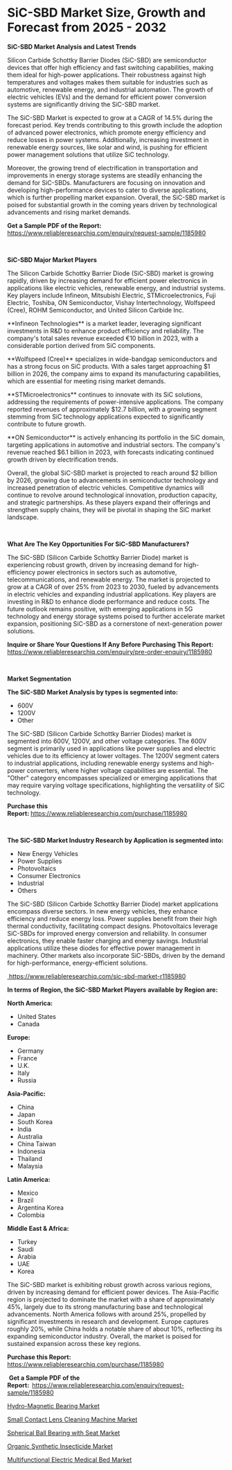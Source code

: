 <p><h1>SiC-SBD Market Size, Growth and Forecast from 2025 - 2032</h1></p><p><strong>SiC-SBD Market Analysis and Latest Trends</strong></p>
<p><p>Silicon Carbide Schottky Barrier Diodes (SiC-SBD) are semiconductor devices that offer high efficiency and fast switching capabilities, making them ideal for high-power applications. Their robustness against high temperatures and voltages makes them suitable for industries such as automotive, renewable energy, and industrial automation. The growth of electric vehicles (EVs) and the demand for efficient power conversion systems are significantly driving the SiC-SBD market.</p><p>The SiC-SBD Market is expected to grow at a CAGR of 14.5% during the forecast period. Key trends contributing to this growth include the adoption of advanced power electronics, which promote energy efficiency and reduce losses in power systems. Additionally, increasing investment in renewable energy sources, like solar and wind, is pushing for efficient power management solutions that utilize SiC technology. </p><p>Moreover, the growing trend of electrification in transportation and improvements in energy storage systems are steadily enhancing the demand for SiC-SBDs. Manufacturers are focusing on innovation and developing high-performance devices to cater to diverse applications, which is further propelling market expansion. Overall, the SiC-SBD market is poised for substantial growth in the coming years driven by technological advancements and rising market demands.</p></p>
<p><strong>Get a Sample PDF of the Report:&nbsp;</strong> <a href="https://www.reliableresearchiq.com/enquiry/request-sample/1185980?utm_campaign=121&utm_medium=2&utm_source=Github&utm_content=ia&utm_term=28032025&utm_id=sic-sbd">https://www.reliableresearchiq.com/enquiry/request-sample/1185980</a></p>
<p>&nbsp;</p>
<p><strong>SiC-SBD Major Market Players</strong></p>
<p><p>The Silicon Carbide Schottky Barrier Diode (SiC-SBD) market is growing rapidly, driven by increasing demand for efficient power electronics in applications like electric vehicles, renewable energy, and industrial systems. Key players include Infineon, Mitsubishi Electric, STMicroelectronics, Fuji Electric, Toshiba, ON Semiconductor, Vishay Intertechnology, Wolfspeed (Cree), ROHM Semiconductor, and United Silicon Carbide Inc.</p><p>**Infineon Technologies** is a market leader, leveraging significant investments in R&D to enhance product efficiency and reliability. The company's total sales revenue exceeded €10 billion in 2023, with a considerable portion derived from SiC components.</p><p>**Wolfspeed (Cree)** specializes in wide-bandgap semiconductors and has a strong focus on SiC products. With a sales target approaching $1 billion in 2026, the company aims to expand its manufacturing capabilities, which are essential for meeting rising market demands.</p><p>**STMicroelectronics** continues to innovate with its SiC solutions, addressing the requirements of power-intensive applications. The company reported revenues of approximately $12.7 billion, with a growing segment stemming from SiC technology applications expected to significantly contribute to future growth.</p><p>**ON Semiconductor** is actively enhancing its portfolio in the SiC domain, targeting applications in automotive and industrial sectors. The company's revenue reached $6.1 billion in 2023, with forecasts indicating continued growth driven by electrification trends.</p><p>Overall, the global SiC-SBD market is projected to reach around $2 billion by 2026, growing due to advancements in semiconductor technology and increased penetration of electric vehicles. Competitive dynamics will continue to revolve around technological innovation, production capacity, and strategic partnerships. As these players expand their offerings and strengthen supply chains, they will be pivotal in shaping the SiC market landscape.</p></p>
<p>&nbsp;</p>
<p><strong>What Are The Key Opportunities For SiC-SBD Manufacturers?</strong></p>
<p><p>The SiC-SBD (Silicon Carbide Schottky Barrier Diode) market is experiencing robust growth, driven by increasing demand for high-efficiency power electronics in sectors such as automotive, telecommunications, and renewable energy. The market is projected to grow at a CAGR of over 25% from 2023 to 2030, fueled by advancements in electric vehicles and expanding industrial applications. Key players are investing in R&D to enhance diode performance and reduce costs. The future outlook remains positive, with emerging applications in 5G technology and energy storage systems poised to further accelerate market expansion, positioning SiC-SBD as a cornerstone of next-generation power solutions.</p></p>
<p><strong>Inquire or Share Your Questions If Any Before Purchasing This Report:</strong> <a href="https://www.reliableresearchiq.com/enquiry/pre-order-enquiry/1185980?utm_campaign=121&utm_medium=2&utm_source=Github&utm_content=ia&utm_term=28032025&utm_id=sic-sbd">https://www.reliableresearchiq.com/enquiry/pre-order-enquiry/1185980</a></p>
<p>&nbsp;</p>
<p><strong>Market Segmentation</strong></p>
<p><strong>The SiC-SBD Market Analysis by types is segmented into:</strong></p>
<p><ul><li>600V</li><li>1200V</li><li>Other</li></ul></p>
<p><p>The SiC-SBD (Silicon Carbide Schottky Barrier Diodes) market is segmented into 600V, 1200V, and other voltage categories. The 600V segment is primarily used in applications like power supplies and electric vehicles due to its efficiency at lower voltages. The 1200V segment caters to industrial applications, including renewable energy systems and high-power converters, where higher voltage capabilities are essential. The "Other" category encompasses specialized or emerging applications that may require varying voltage specifications, highlighting the versatility of SiC technology.</p></p>
<p><strong>Purchase this Report:&nbsp;</strong><a href="https://www.reliableresearchiq.com/purchase/1185980?utm_campaign=121&utm_medium=2&utm_source=Github&utm_content=ia&utm_term=28032025&utm_id=sic-sbd">https://www.reliableresearchiq.com/purchase/1185980</a></p>
<p>&nbsp;</p>
<p><strong>The SiC-SBD Market Industry Research by Application is segmented into:</strong></p>
<p><ul><li>New Energy Vehicles</li><li>Power Supplies</li><li>Photovoltaics</li><li>Consumer Electronics</li><li>Industrial</li><li>Others</li></ul></p>
<p><p>The SiC-SBD (Silicon Carbide Schottky Barrier Diode) market applications encompass diverse sectors. In new energy vehicles, they enhance efficiency and reduce energy loss. Power supplies benefit from their high thermal conductivity, facilitating compact designs. Photovoltaics leverage SiC-SBDs for improved energy conversion and reliability. In consumer electronics, they enable faster charging and energy savings. Industrial applications utilize these diodes for effective power management in machinery. Other markets also incorporate SiC-SBDs, driven by the demand for high-performance, energy-efficient solutions.</p></p>
<p><a href="https://www.reliableresearchiq.com/sic-sbd-market-r1185980?utm_campaign=121&utm_medium=2&utm_source=Github&utm_content=ia&utm_term=28032025&utm_id=sic-sbd">&nbsp;https://www.reliableresearchiq.com/sic-sbd-market-r1185980</a></p>
<p><strong>In terms of Region, the SiC-SBD Market Players available by Region are:</strong></p>
<p>
    <p> <strong> North America: </strong>
        <ul>
            <li>United States</li>
            <li>Canada</li>
        </ul>
        </p> 
    <p> <strong> Europe: </strong>
        <ul>
            <li>Germany</li>
            <li>France</li>
            <li>U.K.</li>
            <li>Italy</li>
            <li>Russia</li>
        </ul>
        </p> 
    <p> <strong> Asia-Pacific: </strong>
        <ul>
            <li>China</li>
            <li>Japan</li>
            <li>South Korea</li>
            <li>India</li>
            <li>Australia</li>
            <li>China Taiwan</li>
            <li>Indonesia</li>
            <li>Thailand</li>
            <li>Malaysia</li>
        </ul>
        </p> 
    <p> <strong> Latin America: </strong>
        <ul>
            <li>Mexico</li>
            <li>Brazil</li>
            <li>Argentina Korea</li>
            <li>Colombia</li>
        </ul>
        </p> 
    <p> <strong> Middle East & Africa: </strong>
        <ul>
            <li>Turkey</li>
            <li>Saudi</li>
            <li>Arabia</li>
            <li>UAE</li>
            <li>Korea</li>
        </ul>
    </p>
    </p>
<p><p>The SiC-SBD market is exhibiting robust growth across various regions, driven by increasing demand for efficient power devices. The Asia-Pacific region is projected to dominate the market with a share of approximately 45%, largely due to its strong manufacturing base and technological advancements. North America follows with around 25%, propelled by significant investments in research and development. Europe captures roughly 20%, while China holds a notable share of about 10%, reflecting its expanding semiconductor industry. Overall, the market is poised for sustained expansion across these key regions.</p></p>
<p><strong>Purchase this Report: </strong><a href="https://www.reliableresearchiq.com/purchase/1185980?utm_campaign=121&utm_medium=2&utm_source=Github&utm_content=ia&utm_term=28032025&utm_id=sic-sbd">https://www.reliableresearchiq.com/purchase/1185980</a></p>
<p>&nbsp;<strong>Get a Sample PDF of the Report:&nbsp;&nbsp;</strong><a href="https://www.reliableresearchiq.com/enquiry/request-sample/1185980?utm_campaign=121&utm_medium=2&utm_source=Github&utm_content=ia&utm_term=28032025&utm_id=sic-sbd">https://www.reliableresearchiq.com/enquiry/request-sample/1185980</a></p>
<p><strong></strong></p>
<p><p><a href="https://github.com/vespigeakexc/Market-Research-Report-List-1/blob/main/hydro-magnetic-bearing-market.md?utm_campaign=121&utm_medium=2&utm_source=Github&utm_content=ia&utm_term=28032025&utm_id=sic-sbd">Hydro-Magnetic Bearing Market</a></p><p><a href="https://github.com/eimutelufta/Market-Research-Report-List-1/blob/main/small-contact-lens-cleaning-machine-market.md?utm_campaign=121&utm_medium=2&utm_source=Github&utm_content=ia&utm_term=28032025&utm_id=sic-sbd">Small Contact Lens Cleaning Machine Market</a></p><p><a href="https://github.com/bartzthateis/Market-Research-Report-List-1/blob/main/spherical-ball-bearing-with-seat-market.md?utm_campaign=121&utm_medium=2&utm_source=Github&utm_content=ia&utm_term=28032025&utm_id=sic-sbd">Spherical Ball Bearing with Seat Market</a></p><p><a href="https://github.com/danitkeavyx7/Market-Research-Report-List-1/blob/main/organic-synthetic-insecticide-market.md?utm_campaign=121&utm_medium=2&utm_source=Github&utm_content=ia&utm_term=28032025&utm_id=sic-sbd">Organic Synthetic Insecticide Market</a></p><p><a href="https://github.com/moorsdorak31/Market-Research-Report-List-1/blob/main/multifunctional-electric-medical-bed-market.md?utm_campaign=121&utm_medium=2&utm_source=Github&utm_content=ia&utm_term=28032025&utm_id=sic-sbd">Multifunctional Electric Medical Bed Market</a></p></p>